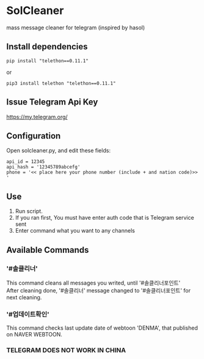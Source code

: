 # SolCleaner
mass message cleaner for telegram (inspired by hasol)


## Install dependencies
```
pip install "telethon==0.11.1"
```
or
```
pip3 install telethon "telethon==0.11.1"
```


## Issue Telegram Api Key
https://my.telegram.org/


## Configuration
Open solcleaner.py, and edit these fields:
```
api_id = 12345
api_hash = '12345789abcefg'
phone = '<< place here your phone number (include + and nation code)>> '
```

## Use
1. Run script.
2. If you ran first, You must have enter auth code that is Telegram service sent
3. Enter command what you want to any channels

## Available Commands
### '#솔클리너'
This command cleans all messages you writed, until '#솔클리너포인트'  
After cleaning done, '#솔클리너' message changed to '#솔클리너포인트' for next cleaning.

### '#업데이트확인'
This command checks last update date of webtoon 'DENMA', that published on NAVER WEBTOON.

### TELEGRAM DOES NOT WORK IN CHINA
